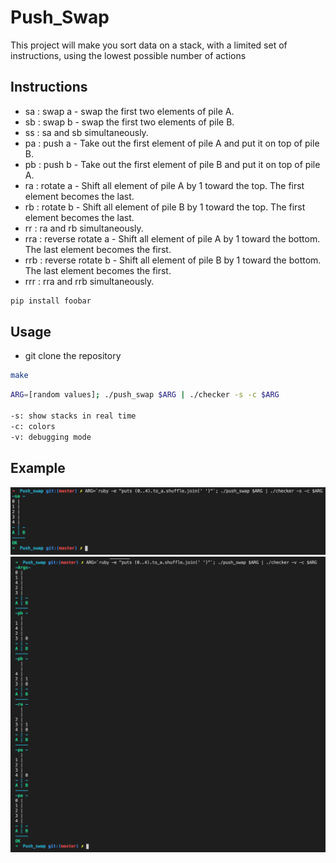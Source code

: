 # Push_Swap

This project will make you sort data on a stack, with a limited set of instructions, using
the lowest possible number of actions

## Instructions

- sa : swap a - swap the first two elements of pile A.
- sb : swap b - swap the first two elements of pile B.
- ss : sa and sb simultaneously.
- pa : push a - Take out the first element of pile A and put it on top of pile B.
- pb : push b - Take out the first element of pile B and put it on top of pile A.
- ra : rotate a - Shift all element of pile A by 1 toward the top. The first element becomes the last.
- rb : rotate b - Shift all element of pile B by 1 toward the top. The first element becomes the last.
- rr : ra and rb simultaneously.
- rra : reverse rotate a - Shift all element of pile A by 1 toward the bottom. The last element becomes the first.
- rrb : reverse rotate b - Shift all element of pile B by 1 toward the bottom. The last element becomes the first.
- rrr : rra and rrb simultaneously.

```bash
pip install foobar
```

## Usage
- git clone the repository
```bash
make
```
```bash
ARG=[random values]; ./push_swap $ARG | ./checker -s -c $ARG

-s: show stacks in real time
-c: colors
-v: debugging mode
```
## Example
![alt text](https://github.com/Conanyedo/Push_swap/blob/master/Screen1.png?raw=true)
![alt text](https://github.com/Conanyedo/Push_swap/blob/master/Screen2.png?raw=true)
